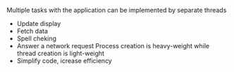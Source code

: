 Multiple tasks with the application can be implemented by separate threads
- Update display
- Fetch data
- Spell cheking
- Answer a network request
Process creation is heavy-weight while thread creation is light-weight
- Simplify code, icrease efficiency
